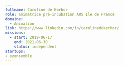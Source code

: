 ```yaml
---
fullname: Caroline de Kerhor
role: animatrice pré-incubation ARS Ile de France
domaine:
  - Animation
link: https://www.linkedin.com/in/carolinedekerhor/
missions:
  - start: 2019-06-17
    end: 2021-06-30
    status: independent
startups:
- ozensemble
---
```

